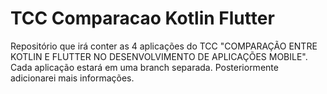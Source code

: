 # TCC Comparacao Kotlin Flutter

Repositório que irá conter as 4 aplicações do TCC "COMPARAÇÃO ENTRE KOTLIN E FLUTTER NO DESENVOLVIMENTO DE APLICAÇÕES MOBILE".
Cada aplicação estará em uma branch separada.
Posteriormente adicionarei mais informações.

